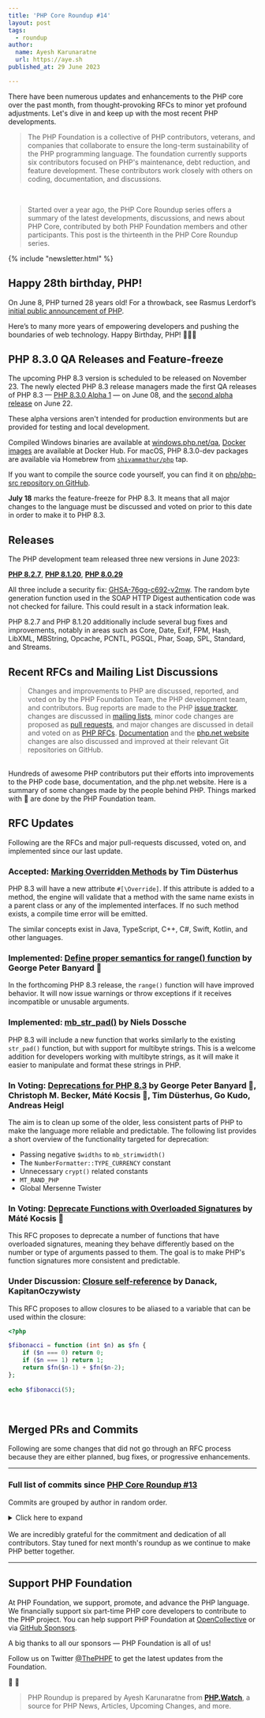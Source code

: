 ```yaml
---
title: 'PHP Core Roundup #14'
layout: post
tags:
  - roundup
author:
  name: Ayesh Karunaratne
  url: https://aye.sh
published_at: 29 June 2023

---
```


There have been numerous updates and enhancements to the PHP core over the past month, from thought-provoking RFCs to minor yet profound adjustments. Let's dive in and keep up with the most recent PHP developments.

> The PHP Foundation is a collective of PHP contributors, veterans, and companies that collaborate to ensure the long-term sustainability of the PHP programming language. The foundation currently supports six contributors focused on PHP's maintenance, debt reduction, and feature development. These contributors work closely with others on coding, documentation, and discussions.

<br>

> Started over a year ago, the PHP Core Roundup series offers a summary of the latest developments, discussions, and news about PHP Core, contributed by both PHP Foundation members and other participants. This post is the thirteenth in the PHP Core Roundup series.

{% include "newsletter.html" %}

## Happy 28th birthday, PHP!

On June 8, PHP turned 28 years old! For a throwback, see Rasmus Lerdorf’s [initial public announcement of PHP](https://groups.google.com/g/comp.infosystems.www.authoring.cgi/c/PyJ25gZ6z7A/m/M9FkTUVDfcwJ).

Here’s to many more years of empowering developers and pushing the boundaries of web technology. Happy Birthday, PHP! 🎉🥳🎂

## PHP 8.3.0 QA Releases and Feature-freeze

The upcoming PHP 8.3 version is scheduled to be released on November 23. The newly elected PHP 8.3 release managers made the first QA releases of PHP 8.3 — [PHP&nbsp;8.3.0&nbsp;Alpha&nbsp;1](https://www.php.net/archive/2023.php#2023-06-08-3) — on June 08, and the [second alpha release](https://www.php.net/archive/2023.php#2023-06-22-1) on June 22.

These alpha versions aren't intended for production environments but are provided for testing and local development.

Compiled Windows binaries are available at [windows.php.net/qa](https://windows.php.net/qa/), [Docker images](https://hub.docker.com/_/php/tags?page=1&name=8.3.0) are available at Docker Hub. For macOS, PHP 8.3.0-dev packages are available via Homebrew from [`shivammathur/php`](https://github.com/shivammathur/homebrew-php) tap. 

If you want to compile the source code yourself, you can find it on [php/php-src repository on GitHub](https://github.com/php/php-src). 

**July 18** marks the feature-freeze for PHP 8.3. It means that all major changes to the language must be discussed and voted on prior to this date in order to make it to PHP 8.3.

## Releases

The PHP development team released three new versions in June 2023:

**[PHP 8.2.7](https://www.php.net/archive/2023.php#2023-06-08-2)**, **[PHP 8.1.20](https://www.php.net/archive/2023.php#2023-06-08-4)**, **[PHP 8.0.29](https://www.php.net/archive/2023.php#2023-06-08-1)**

All three include a security fix: [GHSA-76gg-c692-v2mw](https://github.com/php/php-src/security/advisories/GHSA-76gg-c692-v2mw). The random byte generation function used in the SOAP HTTP Digest authentication code was not checked for failure. This could result in a stack information leak.

PHP 8.2.7 and PHP 8.1.20 additionally include several bug fixes and improvements, notably in areas such as Core, Date, Exif, FPM, Hash, LibXML, MBString, Opcache, PCNTL, PGSQL, Phar, Soap, SPL, Standard, and Streams.


## Recent RFCs and Mailing List Discussions

> Changes and improvements to PHP are discussed, reported, and voted on by the PHP Foundation Team, the PHP development team, and contributors. Bug reports are made to the PHP [issue tracker](https://github.com/php/php-src/issues), changes are discussed in [mailing lists](https://www.php.net/mailing-lists.php), minor code changes are proposed as [pull requests](https://github.com/php/php-src/issues), and major changes are discussed in detail and voted on as [PHP RFCs](https://wiki.php.net/rfc). [Documentation](https://github.com/php/doc-en/) and the [php.net website](https://github.com/php/web-php) changes are also discussed and improved at their relevant Git repositories on GitHub.

<br>
Hundreds of awesome PHP contributors put their efforts into improvements to the PHP code base, documentation, and the php.net website. Here is a summary of some changes made by the people behind PHP. Things marked with 💜 are done by the PHP Foundation team.

## RFC Updates

Following are the RFCs and major pull-requests discussed, voted on, and implemented since our last update.

### Accepted: [Marking Overridden Methods](https://wiki.php.net/rfc/marking_overriden_methods) by Tim Düsterhus

PHP 8.3 will have a new attribute `#[\Override]`. If this attribute is added to a method, the engine will validate that a method with the same name exists in a parent class or any of the implemented interfaces. If no such method exists, a compile time error will be emitted.

The similar concepts exist in Java, TypeScript, C++, C#, Swift, Kotlin, and other languages.

### Implemented: [Define proper semantics for range() function](https://wiki.php.net/rfc/proper-range-semantics) by George Peter Banyard 💜

In the forthcoming PHP 8.3 release, the `range()` function will have improved behavior. It will now issue warnings or throw exceptions if it receives incompatible or unusable arguments.

### Implemented: [mb_str_pad()](https://wiki.php.net/rfc/mb_str_pad) by Niels Dossche

PHP 8.3 will include a new function that works similarly to the existing `str_pad()` function, but with support for multibyte strings. This is a welcome addition for developers working with multibyte strings, as it will make it easier to manipulate and format these strings in PHP.

### In Voting: [Deprecations for PHP 8.3](https://wiki.php.net/rfc/deprecations_php_8_3) by George Peter Banyard 💜, Christoph M. Becker, Máté Kocsis 💜, Tim Düsterhus, Go Kudo, Andreas Heigl

The aim is to clean up some of the older, less consistent parts of PHP to make the language more reliable and predictable. The following list provides a short overview of the functionality targeted for deprecation:

- Passing negative `$widths` to `mb_strimwidth()`
- The `NumberFormatter::TYPE_CURRENCY` constant
- Unnecessary `crypt()` related constants
- `MT_RAND_PHP`
- Global Mersenne Twister

### In Voting: [Deprecate Functions with Overloaded Signatures](https://wiki.php.net/rfc/deprecate_functions_with_overloaded_signatures) by Máté Kocsis 💜

This RFC proposes to deprecate a number of functions that have overloaded signatures, meaning they behave differently based on the number or type of arguments passed to them. The goal is to make PHP's function signatures more consistent and predictable.

### Under Discussion: [Closure self-reference](https://wiki.php.net/rfc/closure_self_reference) by Danack, KapitanOczywisty

This RFC proposes to allow closures to be aliased to a variable that can be used within the closure:

```php
<?php

$fibonacci = function (int $n) as $fn {
    if ($n === 0) return 0;
    if ($n === 1) return 1;
    return $fn($n-1) + $fn($n-2);
};
 
echo $fibonacci(5);
```
<br>

## Merged PRs and Commits

Following are some changes that did not go through an RFC process because they are either planned, bug fixes, or progressive enhancements.
 
---

### Full list of commits  since [PHP Core Roundup #13](/blog/2023/06/06/php-core-roundup-13/)

Commits are grouped by author in random order.

<details markdown="1">
  <summary>Click here to expand</summary>

### James Lucas
- Fix [GH-11246](https://github.com/php/php-src/issues/11246) cli/get_set_process_title in [GH-11247](https://github.com/php/php-src/pull/11247)
- Fix bug [GH-9356](https://github.com/php/php-src/issues/9356): Incomplete SAN validation of IPv6 address in [GH-11145](https://github.com/php/php-src/pull/11145)

### George Peter Banyard 💜
- Fix [`-Wenum-int-mismatch`] compiler warnings in [GH-11352](https://github.com/php/php-src/pull/11352)
- `ext/standard/array.c`: Optimize min/max functions for int/float in [GH-11194](https://github.com/php/php-src/pull/11194)
- `http_fopen_wrapper`: fix [`-Wanalyzer-deref-before-check`] in [810507ab1b](https://github.com/php/php-src/commit/810507ab1b)
- memory stream: fix [`-Wanalyzer-deref-before-check`] in [13ad8ef40b](https://github.com/php/php-src/commit/13ad8ef40b)
- Fix file descriptor check in [c5d7264149](https://github.com/php/php-src/commit/c5d7264149)
- Assert `zend_constant` exist in [ce724d186d](https://github.com/php/php-src/commit/ce724d186d)
- Use known `zend_string` pointer to check for equality instead of C strings in [GH-11370](https://github.com/php/php-src/pull/11370)
- Use common function for `TypeError` on illegal offset access in [GH-10544](https://github.com/php/php-src/pull/10544)
- Use more appropriate types for `php_array_walk()` function in [a02f7f24c6](https://github.com/php/php-src/commit/a02f7f24c6)
- More usage of known `zend_str` instead of C string in [GH-11381](https://github.com/php/php-src/pull/11381)
- `ext/imap`: Refactor + Update to modern property write API in [GH-11415](https://github.com/php/php-src/pull/11415)
- Remove `php_imap_list_add_object()` function in [ext/imap](https://github.com/php/php-src/commit/5d0304876f)
- Use propery API instead of `php_imap_hash_add_object()` in [ext/imap](https://github.com/php/php-src/commit/9798dc20e2)
- Cleanup custom implementation of `rfc822_write_address()` in [ext/imap](https://github.com/php/php-src/commit/0b99bc21e5)
- Do not condition on number of arguments but on pointer being set or not in [ext/imap](https://github.com/php/php-src/commit/b1dd9b8a39)
- Add const qualifier for `header_injection()` in [ext/imap](https://github.com/php/php-src/commit/b1f24e3bea)
- Refactor `imap_fetch_overview()` in [ext/imap](https://github.com/php/php-src/commit/d714ae8964)
- Narrow return type to `true` in [ext/imap](https://github.com/php/php-src/commit/cc9ab53308)
- Refactor common conditional property assignment in [ext/imap](https://github.com/php/php-src/commit/6c25257db0)
- Move range() tests to a dedicated folder in [PHP Source](https://github.com/php/php-src/commit/53829b7daf)
- Add number or str ZPP macros in [PHP Source](https://github.com/php/php-src/commit/80e90ad7ba)
- Expose `zendi_try_get_long()` function via a public API in [Zend](https://github.com/php/php-src/pull/10175)
- Define proper semantics for `range()` function in [RFC](https://github.com/php/php-src/pull/10826)

### Niels Dossche
- Fix [GH-11347](https://github.com/php/php-src/issues/11347): Memory leak when calling a static method inside an xpath query in [GH-11350](https://github.com/php/php-src/pull/11350)
- Use `zval_ptr_dtor_nogc()` for callable in `ext/xslt` in [GH-11356](https://github.com/php/php-src/pull/11356)
- Implement iteration cache, item cache and length cache for node list iteration in [GH-11330](https://github.com/php/php-src/pull/11330)
- Struct-pack `spl_dllist_object` in [5fae4b5031](https://github.com/php/php-src/commit/5fae4b5031)
- Remove dead code from `sxe_get_element_by_name()` in [c6bffff96b](https://github.com/php/php-src/commit/c6bffff96b)
- Remove double class entry variable in [795127942b](https://github.com/php/php-src/commit/795127942b)
- Use `xmlStrEqual()` instead of `!xmlStrCmp()` in [47c277bde5](https://github.com/php/php-src/commit/47c277bde5)
- No need for the double name pointer in [ed097e30f0](https://github.com/php/php-src/commit/ed097e30f0)
- Switch `DOMNodeList::item()` and `DOMNamedNodeMap::item()` to fast ZPP in [GH-11361](https://github.com/php/php-src/pull/11361)
- Fix bug [#67440](https://bugs.php.net/bug.php?id=67440): append_node of a `DOMDocumentFragment` does not reconcile namespaces in [GH-11362](https://github.com/php/php-src/pull/11362)
- Fix bug [#81642](https://bugs.php.net/bug.php?id=81642): `DOMChildNode::replaceWith()` bug when replacing a node with itself in [GH-11363](https://github.com/php/php-src/pull/11363)
- Fix bug [#77686](https://bugs.php.net/bug.php?id=77686): Removed elements are still returned by `getElementById` in [GH-11369](https://github.com/php/php-src/pull/11369)
- Use `uint32_t` for the number of nodes in [GH-11371](https://github.com/php/php-src/pull/11371)
- Let closure created from magic method accept named parameters in [GH-11364](https://github.com/php/php-src/pull/11364)
- Disable old `libxml2` hack if the version does not suffer from the bug in [GH-11379](https://github.com/php/php-src/pull/11379)
- Fix missing randomness check and insufficient random bytes for SOAP HTTP Digest in [ac4254ad76](https://github.com/php/php-src/commit/ac4254ad76)
- Fix test failure for `init_fcall_003.phpt` without opcache in [GH-11378](https://github.com/php/php-src/pull/11378)
- Remove redundant assignment on nodep->ns in [6e04050474](https://github.com/php/php-src/commit/6e04050474)
- Fix [#79700](https://bugs.php.net/bug.php?id=79700): Bad performance with namespaced nodes due to wrong libxml assumption in [GH-11376](https://github.com/php/php-src/pull/11376)
- Fix [#70359](https://bugs.php.net/bug.php?id=70359) and [#78577](https://bugs.php.net/bug.php?id=78577): segfaults with DOMNameSpaceNode in [GH-11402](https://github.com/php/php-src/pull/11402)
- Allow final modifier when using a method from a trait in [GH-11394](https://github.com/php/php-src/pull/11394)
- Get rid of return value for `php_libxml_unregister_node()` in [GH-11398](https://github.com/php/php-src/pull/11398)
- Implement [GH-8641](https://github.com/php/php-src/issues/8641): STREAM_NOTIFY_COMPLETED over HTTP never emitted in [GH-10505](https://github.com/php/php-src/pull/10505)
- Fix lifetime issue with getAttributeNodeNS() in [GH-11422](https://github.com/php/php-src/pull/11422)
- Fix "invalid state error" with cloned namespace declarations in [GH-11429](https://github.com/php/php-src/pull/11429)
- Fix [GH-11406](https://github.com/php/php-src/issues/11406): segfault with unpacking and magic method closure in [GH-11417](https://github.com/php/php-src/pull/11417)
- Fix [GH-11433](https://github.com/php/php-src/issues/11433): Unable to set CURLOPT_ACCEPT_ENCODING to NULL in [GH-11446](https://github.com/php/php-src/pull/11446)
- Fix bug [#55294](https://bugs.php.net/bug.php?id=55294) and [#47530](https://bugs.php.net/bug.php?id=47530) and [#47847](https://bugs.php.net/bug.php?id=47847): namespace reconciliation issues in [GH-11454](https://github.com/php/php-src/pull/11454)
- Fix [GH-11451](https://github.com/php/php-src/issues/11451): Invalid associative array containing duplicate keys in [GH-11453](https://github.com/php/php-src/pull/11453)
- Fix [GH-11404](https://github.com/php/php-src/issues/11404): `DOMDocument::savexml` and friends ommit `xmlns=""` declaration for null namespace, creating incorrect xml representation of the DOM in [GH-11428](https://github.com/php/php-src/pull/11428)
- [RFC] Implement `mb_str_pad()` in [GH-11284](https://github.com/php/php-src/pull/11284)
- Fix [GH-11507](https://github.com/php/php-src/issues/11507): String concatenation performance regression in 8.3 in [GH-11508](https://github.com/php/php-src/pull/11508)
- Fix interrupted CLI output causing the process to exit in [GH-11510](https://github.com/php/php-src/pull/11510)
- Fix [GH-11514](https://github.com/php/php-src/issues/11514): PHP 8.3 build fails with `--enable-mbstring` enabled in [GH-11516](https://github.com/php/php-src/pull/11516)
- Fix [GH-11498](https://github.com/php/php-src/issues/11498): SIGCHLD is not always returned from `proc_open` in [GH-11509](https://github.com/php/php-src/pull/11509)
- Fix [GH-11529](https://github.com/php/php-src/issues/11529): Crash after dealing with an Apache request in [GH-11530](https://github.com/php/php-src/pull/11530)
- Add missing cache invalidation in `dom_child_replace_with()` in [PHP Source](https://github.com/php/php-src/commit/8904ac7fef)
- Fix [#80332](https://bugs.php.net/bug.php?id=80332): Completely broken array access functionality with DOMNamedNodeMap in [PHP Source](https://github.com/php/php-src/pull/11468)
- Fix [GH-11455](https://github.com/php/php-src/issues/11455): Segmentation fault with custom object date properties in [PHP Source](https://github.com/php/php-src/pull/11473)
- Revert changes to `DOMAttr::$value` and `DOMAttr::$nodeValue` expansion in [PHP Source](https://github.com/php/php-src/pull/11469)
- Fix [GH-11408](https://github.com/php/php-src/issues/11408): Unable to build PHP 8.3.0 alpha 1 / fileinfo extension in [GH-11505](https://github.com/php/php-src/pull/11505)
- Add missing `WUNTRACED` in [GH-11526](https://github.com/php/php-src/pull/11526)
- Fix [GH-11500](https://github.com/php/php-src/issues/11500): Namespace reuse in createElementNS() generates wrong output in [GH-11528](https://github.com/php/php-src/pull/11528)

### David CARLIER
- `ext/pgsql`: `php_pgsql_convert` converts `E_NOTICE` to `TypeError`/`ValueError` exceptions in [16a63d7b07](https://github.com/php/php-src/commit/16a63d7b07)
- `ext/pgsql`: adding pg_set_error_context_visibility in [dd8514a0bd](https://github.com/php/php-src/commit/dd8514a0bd)
- `ext/pdo_pgsql`: connection status update to distinguish from truly bad quality connections in [ec3daea1d6](https://github.com/php/php-src/commit/ec3daea1d6)
- Fix PGtrace invalid free issue in [`ext/pgsql`](https://github.com/php/php-src/commit/f194cdf852)
- `imagerotate` removes `ignore_transparent` argument in [`ext/gd`](https://github.com/php/php-src/commit/b0d8c10fd9)

### Tim Starling
- Set `DOMAttr::$value` without expanding entities in [50fdad8325](https://github.com/php/php-src/commit/50fdad8325)
- Factor out `dom_remove_all_children()` in [74910b1403](https://github.com/php/php-src/commit/74910b1403)
- Don't add 1 when calling `xmlNodeSetContent()` in [ee68c22128](https://github.com/php/php-src/commit/ee68c22128)
- Also avoid entity expansion in `DOMAttr::$nodeValue` in [076ddf2b05](https://github.com/php/php-src/commit/076ddf2b05)
- Changelog notes for `DOMAttr` value and nodeValue properties in [0cc028c374](https://github.com/php/php-src/commit/0cc028c374)
- Improve test `DOMAttr_entity_expansion.phpt` in [ab77485890](https://github.com/php/php-src/commit/ab77485890)
- When running FPM tests, pass `-n` option to `php-fpm` in [GH-11373](https://github.com/php/php-src/pull/11373)

## Dmitry Stogov
- Fixed deoptimization info for interrupt handler in [8f06febedf](https://github.com/php/php-src/commit/8f06febedf)
- Keep consistent `EG(current_execute_data)` after return from generator in [GH-11380](https://github.com/php/php-src/pull/11380)
- Fixed incorrect VM stack overflow checks elimination in [1a96d64828](https://github.com/php/php-src/commit/1a96d64828)

## Jakub Zelenka 💜
- Update NEWS for PHP 8.3.0alpha1 in [5b430a25fa](https://github.com/php/php-src/commit/5b430a25fa)
- Fix CS and checking for IPv6 SAN verify in [3fc013b2e2](https://github.com/php/php-src/commit/3fc013b2e2)
- Fix [GH-10406](https://github.com/php/php-src/issues/10406): fgets on a redis socket connection fails on PHP 8.3 in [GH-11421](https://github.com/php/php-src/pull/11421)
- FPM: Add "pcntl" when running another test depending on pcntl in [9b18466396](https://github.com/php/php-src/commit/9b18466396)

## Remi Collet
- Fix [GH-11382](https://github.com/php/php-src/issues/11382) add missing hash header for bin2hex in [0572448263](https://github.com/php/php-src/commit/0572448263)
- Ensure `session.sid_length` have proper value for test in [0561783903](https://github.com/php/php-src/commit/0561783903)
- Check `PQsetErrorContextVisibility` availability `(libpq >= 9.6)` in [21aaf3321f](https://github.com/php/php-src/commit/21aaf3321f)
- adapt test expectation with libzip 1.10 in [b972af9589](https://github.com/php/php-src/commit/b972af9589)
- zip extension version 1.22.0 for libzip 1.10.0 in [b5638a1202](https://github.com/php/php-src/commit/b5638a1202)
- NEWS and UPGRADING for zip 1.22.0 in [ddb6cadb4c](https://github.com/php/php-src/commit/ddb6cadb4c)

### Pierrick Charron
- Update NEWS in [b720ab99f8](https://github.com/php/php-src/commit/b720ab99f8)

### Ben Ramsey
- Add example commit message to release process doc in [938ebb3b61](https://github.com/php/php-src/commit/938ebb3b61)
- Add PHP 8.3 to release process doc; remove 7.4 in [ca1905116b](https://github.com/php/php-src/commit/ca1905116b)

### Florian Engelhardt
- Fix initial array size in `gc_status()` in [GH-11393](https://github.com/php/php-src/pull/11393)

### Mikhail Galanin
- Suppress warning when the test run under non-root in [GH-11400](https://github.com/php/php-src/pull/11400)
- sapi/fpm: add "pcntl" when running test depending pcntl_sigprocmask() in [7ade242e28](https://github.com/php/php-src/commit/7ade242e28)

### Bob Weinand
- Fix add/remove observer API with multiple observers installed in [709540ccdc](https://github.com/php/php-src/commit/709540ccdc)

### Peter Chun-Sheng, Li
- Fix cross-compilation check in phar generation for FreeBSD in [GH-11441](https://github.com/php/php-src/pull/11441)

### Máté Kocsis 💜
- Add test for [GH-11423](https://github.com/php/php-src/issues/11423) in [96ea06a1d9](https://github.com/php/php-src/commit/96ea06a1d9)
- Upgrade to PHP-Parser 5.0 in [6dd62fb3d6](https://github.com/php/php-src/commit/6dd62fb3d6)

### Ilija Tovilo 💜
- Forward shutdown exceptions to user error handlers in [GH-110905](https://github.com/php/php-src/pull/110905)
- `mbstring count_demerits` in reverse order in [GH-11493](https://github.com/php/php-src/pull/11493)
- Fix assertion violation for invalid class const objects in const expressions in [GH-11458](https://github.com/php/php-src/pull/11458)
- Fix arm build in [GH-11501](https://github.com/php/php-src/pull/11501)
- Remove session ID set through `REQUEST_URI` in [f160eff441](https://github.com/php/php-src/commit/f160eff441)
- Revert "Mangle PCRE regex cache key with JIT option" in [4d91665f78](https://github.com/php/php-src/commit/4d91665f78)

### divinity76
- Implement `SKIP_(SLOW|ONLINE)_TESTS` in [GH-11479](https://github.com/php/php-src/pull/11479)
- Support running testsuite with negative niceness in [GH-11481](https://github.com/php/php-src/pull/11481)

### Alex Dowad
- Fix [GH-11476](https://github.com/php/php-src/issues/11476): crash with count_demerits negative-size-param in [443927e3e8](https://github.com/php/php-src/commit/443927e3e8)

### Eric Mann
- Update NEWS for PHP 8.3.0alpha2 in [d9e2da342a](https://github.com/php/php-src/commit/d9e2da342a)

### Michael Voříšek
- Mangle PCRE regex cache key with JIT option in [GH-11396](https://github.com/php/php-src/pull/11396)

### eater
- Add build scripts to "Category: Build System" label in [GH-11474](https://github.com/php/php-src/pull/11474)

### Patrick Allaert
- Fixes "GC_BENCH" is not defined in extensions including `zend_gc.h` in [973e9b2eec](https://github.com/php/php-src/commit/973e9b2eec)

### Derick Rethans 💜
- Fixed [GH-11368](https://github.com/php/php-src/issues/11368): Date modify returns invalid datetime in [0747616f84](https://github.com/php/php-src/commit/0747616f84)

### Vinicius Dias
- Fix [GH-11492](https://github.com/php/php-src/issues/11492): Make test failure: `ext/pdo_sqlite/tests/bug_42589.phpt` in [GH-11494](https://github.com/php/php-src/pull/11494)

### hanshenrik
- fix `file()` flags error-check in [GH-11483](https://github.com/php/php-src/pull/11483)


</details>
<br>
We are incredibly grateful for the commitment and dedication of all contributors. Stay tuned for next month's roundup as we continue to make PHP better together.

<br>

---

## Support PHP Foundation

At PHP Foundation, we support, promote, and advance the PHP language. We financially support six part-time PHP core developers to contribute to the PHP project. You can help support PHP Foundation at [OpenCollective](https://opencollective.com/phpfoundation) or via [GitHub Sponsors](https://github.com/sponsors/ThePHPF).

A big thanks to all our sponsors — PHP Foundation is all of us!

Follow us on Twitter [@ThePHPF](https://twitter.com/thephpf) to get the latest updates from the Foundation.

💜️ 🐘

> PHP Roundup is prepared by Ayesh Karunaratne from **[PHP.Watch](https://php.watch)**, a source for PHP News, Articles, Upcoming Changes, and more. 

